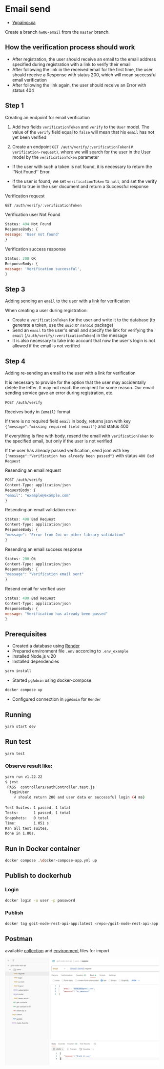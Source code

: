 # Email send

- [Українська](README.ua.md)

Create a branch `hw06-email` from the `master` branch.

## How the verification process should work

* After registration, the user should receive an email to the email address specified during registration with a link to verify their email
* After following the link in the received email for the first time, the user should receive a Response with status 200, which will mean successful email verification
* After following the link again, the user should receive an Error with status 404

## Step 1
Creating an endpoint for email verification

1. Add two fields `verificationToken` and `verify` to the `User` model. The value of the `verify` field equal to `false` will mean that his `email` has not yet been verified

2. Create an endpoint `GET /auth/verify/:verificationToken(# verification-request)`, where we will search for the user in the User model by the `verificationToken` parameter

* If the user with such a token is not found, it is necessary to return the `'Not Found'' Error

* If the user is found, we set `verificationToken` to `null`, and set the verify field to true in the user document and return a Successful response

Verification request
```javascript
GET /auth/verify/:verificationToken
```

Verification user Not Found
```javascript
Status: 404 Not Found
ResponseBody: {
message: 'User not found'
}
````

Verification success response
```javascript
Status: 200 OK
ResponseBody: {
message: 'Verification successful',
}
```

## Step 3
Adding sending an `email` to the user with a link for verification

When creating a user during registration:

* Create a `verificationToken` for the user and write it to the database (to generate a token, use the `uuid` or `nanoid` package)
* Send an `email` to the user's email and specify the link for verifying the `email` (`/auth/verify/:verificationToken`) in the message
* It is also necessary to take into account that now the user's login is not allowed if the email is not verified

## Step 4

Adding re-sending an email to the user with a link for verification

It is necessary to provide for the option that the user may accidentally delete the letter. It may not reach the recipient for some reason. Our email sending service gave an error during registration, etc.

`POST /auth/verify`

Receives body in `{email}` format

If there is no required field `email` in body, returns json with key `{"message":"missing required field email"}` and status 400

If everything is fine with body, resend the email with `verificationToken` to the specified email, but only if the user is not verified

If the user has already passed verification, send json with key `{"message":"Verification has already been passed"}` with status `400 Bad Request`

Resending an email request

```javascript
POST /auth/verify
Content-Type: application/json
RequestBody: {
"email": "example@example.com"
}
````

Resending an email validation error

```javascript
Status: 400 Bad Request
Content-Type: application/json
ResponseBody: {
"message": "Error from Joi or other library validation"
}
```

Resending an email success response

```javascript
Status: 200 Ok
Content-Type: application/json
ResponseBody: { 
"message": "Verification email sent"
}
```

Resend email for verified user

```javascript
Status: 400 Bad Request
Content-Type: application/json
ResponseBody: { 
message: "Verification has already been passed"
}
```


## Prerequisites
* Created a database using [Render](https://render.com/)
* Prepared environment file `.env` according to `.env_example`
* Installed Node.js v.20
* Installed dependencies
```bash
yarn install
```
* Started `pgAdmin` using docker-compose
```bash
docker compose up
```
* Configured connection in `pgAdmin` for `Render`

## Running
```bash
yarn start dev
```

## Run test
```bash
yarn test
```
### Observe result like:
```bash
yarn run v1.22.22
$ jest
 PASS  controllers/authController.test.js
  loginUser
    √ should return 200 and user data on successful login (4 ms)

Test Suites: 1 passed, 1 total
Tests:       1 passed, 1 total
Snapshots:   0 total
Time:        1.051 s
Ran all test suites.
Done in 1.80s.
```

## Run in Docker container
```bash
docker compose .\docker-compose-app.yml up
```

## Publish to dockerhub
### Login
```bash
docker login -u user -p password
```
### Publish
```bash
docker tag goit-node-rest-api-app:latest <repo>/goit-node-rest-api-app:<tag>
```

## Postman
available [collection](/doc/postman/goit-node-rest-api-v4.postman_collection) and [environment](/doc/postman/local-contacts-v3.postman_environment) files for import

![postman](/doc/resources/image.png)
